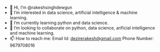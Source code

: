 - 👋 Hi, I’m @rakeshsinghdewgun
- 👀 I’m interested in data science, artificial intelligence & machine learning.
- 🌱 I’m currently learning python and data science.
- 💞️ I’m looking to collaborate on python, data science, arificial intelligence and machine learning.
- 📫 How to reach me:
      Email Id: dezirerakesh@gmail.com
      Phone Number: 9679708016

<!---
rakeshsinghdewgun/rakeshsinghdewgun is a ✨ special ✨ repository because its `README.md` (this file) appears on your GitHub profile.
You can click the Preview link to take a look at your changes.
--->
